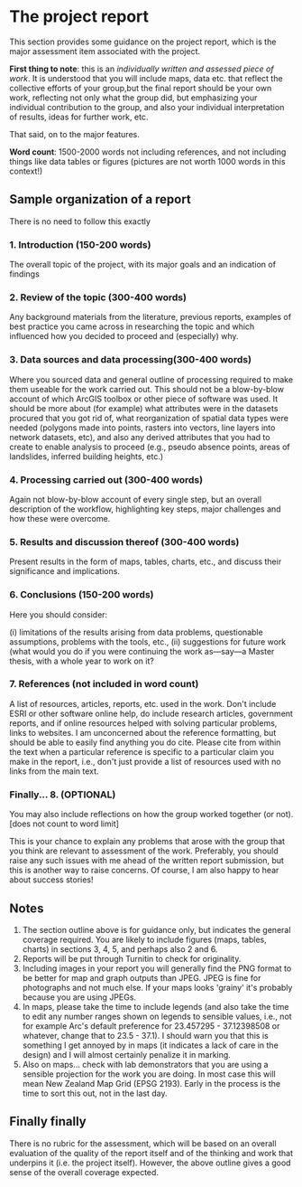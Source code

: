 # The project report
This section provides some guidance on the project report, which is the major assessment item associated with the project.

**First thing to note**: this is an _individually written and assessed piece of work_. It is understood that you will include maps, data etc. that reflect the collective efforts of your group,but the final report should be your own work, reflecting not only what the group did, but emphasizing your individual contribution to the group, and also your individual interpretation of results, ideas for further work, etc.

That said, on to the major features.

**Word count**: 1500-2000 words not including references, and not including things like data tables or figures (pictures are not worth 1000 words in this context!)

## Sample organization of a report
There is no need to follow this exactly

### 1. Introduction (150-200 words)
The overall topic of the project, with its major goals and an indication of findings

### 2. Review of the topic (300-400 words)
Any background materials from the literature, previous reports, examples of best practice you came across in researching the topic and which influenced how you decided to proceed and (especially) why.

### 3. Data sources and data processing(300-400 words)
Where you sourced data and general outline of processing required to make them useable for the work carried out. This should not be a blow-by-blow account of which ArcGIS toolbox or other piece of software was used. It should be more about (for example) what attributes were in the datasets procured that you got rid of, what reorganization of spatial data types were needed (polygons made into points, rasters into vectors, line layers into network datasets, etc), and also any derived attributes that you had to create to enable analysis to proceed (e.g., pseudo absence points, areas of landslides, inferred building heights, etc.)

### 4. Processing carried out (300-400 words)
Again not blow-by-blow account of every single step, but an overall description of the workflow, highlighting key steps, major challenges and how these were overcome.

### 5. Results and discussion thereof (300-400 words)
Present results in the form of maps, tables, charts, etc., and discuss their significance and implications.

### 6. Conclusions (150-200 words)
Here you should consider:

(i) limitations of the results arising from data problems, questionable assumptions, problems with the tools, etc.,
(ii) suggestions for future work (what would you do if you were continuing the work as&mdash;say&mdash;a Master thesis, with a whole year to work on it?

### 7. References (not included in word count)
A list of resources, articles, reports, etc. used in the work. Don't include ESRI or other software online help, do include research articles, government reports, and if online resources helped with solving particular problems, links to websites. I am unconcerned about the reference formatting, but should be able to easily find anything you do cite. Please cite from within the text when a particular reference is specific to a particular claim you make in the report, i.e., don't just provide a list of resources used with no links from the main text.

### Finally... 8. (OPTIONAL)
You may also include reflections on how the group worked together (or not). \[does not count to word limit\]

This is your chance to explain any problems that arose with the group that you think are relevant to assessment of the work. Preferably, you should raise any such issues with me ahead of the written report submission, but this is another way to raise concerns. Of course, I am also happy to hear about success stories!

## Notes
1. The section outline above is for guidance only, but indicates the general coverage required. You are likely to include figures (maps, tables, charts) in sections 3, 4, 5, and perhaps also 2 and 6.
2. Reports will be put through Turnitin to check for originality.
3. Including images in your report you will generally find the PNG format to be better for map and graph outputs than JPEG. JPEG is fine for photographs and not much else. If your maps looks 'grainy' it's probably because you are using JPEGs.
4. In maps, please take the time to include legends (and also take the time to edit any number ranges shown on legends to sensible values, i.e., not for example Arc's default preference for 23.457295 - 37.12398508 or whatever, change that to 23.5 - 37.1). I should warn you that this is something I get annoyed by in maps (it indicates a lack of care in the design) and I will almost certainly penalize it in marking.
5. Also on maps... check with lab demonstrators that you are using a sensible projection for the work you are doing. In most case this will mean New Zealand Map Grid (EPSG 2193). Early in the process is the time to sort this out, not in the last day.

## Finally finally
There is no rubric for the assessment, which will be based on an overall evaluation of the quality of the report itself and of the thinking and work that underpins it (i.e. the project itself). However, the above outline gives a good sense of the overall coverage expected.
